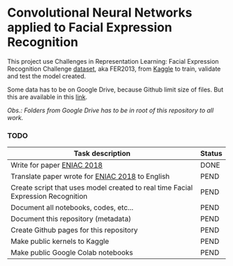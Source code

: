 # Convolutional Neural Networks applied to Facial Expression Recognition
This project use Challenges in Representation Learning: Facial Expression Recognition Challenge [dataset](https://www.kaggle.com/c/challenges-in-representation-learning-facial-expression-recognition-challenge), aka FER2013, from [Kaggle](https://www.kaggle.com/) to train, validate and test the model created.

Some data has to be on Google Drive, because Github limit size of files. But this are available in this [link](https://drive.google.com/open?id=1V4Ds4vXyF2Hdrmp_HVDoTI5WBrRiregs). 

*Obs.: Folders from Google Drive has to be in root of this repository to all work.*

### TODO

| Task description | Status |
|-|-|
|Write for paper [ENIAC 2018](https://bracis2018.mybluemix.net/ENIAC.html) | DONE |
|Translate paper wrote for [ENIAC 2018](https://bracis2018.mybluemix.net/ENIAC.html) to English | PEND |
|Create script that uses model created to real time Facial Expression Recognition | PEND |
|Document all notebooks, codes, etc... | PEND |
|Document this repository (metadata)| PEND |
|Create Github pages for this repository| PEND |
|Make public kernels to Kaggle|PEND|
|Make public Google Colab notebooks|PEND|
